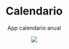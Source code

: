<div align="center">
  <h1><b>Calendario</b></h1>
  <p>App calendario anual</p>
  <img src="https://i.postimg.cc/zGtfT2L5/calendario.png">
</div>

